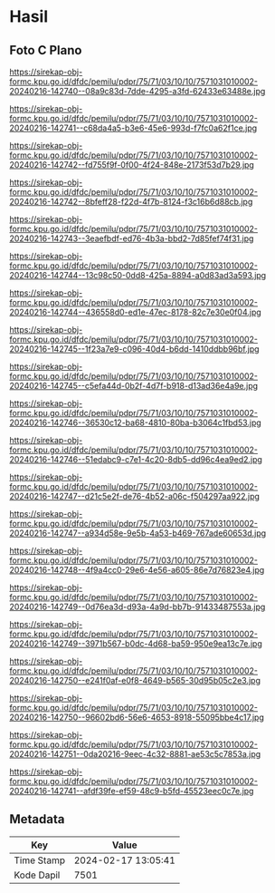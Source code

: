 # Hasil

## Foto C Plano

https://sirekap-obj-formc.kpu.go.id/dfdc/pemilu/pdpr/75/71/03/10/10/7571031010002-20240216-142740--08a9c83d-7dde-4295-a3fd-62433e63488e.jpg

https://sirekap-obj-formc.kpu.go.id/dfdc/pemilu/pdpr/75/71/03/10/10/7571031010002-20240216-142741--c68da4a5-b3e6-45e6-993d-f7fc0a62f1ce.jpg

https://sirekap-obj-formc.kpu.go.id/dfdc/pemilu/pdpr/75/71/03/10/10/7571031010002-20240216-142742--fd755f9f-0f00-4f24-848e-2173f53d7b29.jpg

https://sirekap-obj-formc.kpu.go.id/dfdc/pemilu/pdpr/75/71/03/10/10/7571031010002-20240216-142742--8bfeff28-f22d-4f7b-8124-f3c16b6d88cb.jpg

https://sirekap-obj-formc.kpu.go.id/dfdc/pemilu/pdpr/75/71/03/10/10/7571031010002-20240216-142743--3eaefbdf-ed76-4b3a-bbd2-7d85fef74f31.jpg

https://sirekap-obj-formc.kpu.go.id/dfdc/pemilu/pdpr/75/71/03/10/10/7571031010002-20240216-142744--13c98c50-0dd8-425a-8894-a0d83ad3a593.jpg

https://sirekap-obj-formc.kpu.go.id/dfdc/pemilu/pdpr/75/71/03/10/10/7571031010002-20240216-142744--436558d0-ed1e-47ec-8178-82c7e30e0f04.jpg

https://sirekap-obj-formc.kpu.go.id/dfdc/pemilu/pdpr/75/71/03/10/10/7571031010002-20240216-142745--1f23a7e9-c096-40d4-b6dd-1410ddbb96bf.jpg

https://sirekap-obj-formc.kpu.go.id/dfdc/pemilu/pdpr/75/71/03/10/10/7571031010002-20240216-142745--c5efa44d-0b2f-4d7f-b918-d13ad36e4a9e.jpg

https://sirekap-obj-formc.kpu.go.id/dfdc/pemilu/pdpr/75/71/03/10/10/7571031010002-20240216-142746--36530c12-ba68-4810-80ba-b3064c1fbd53.jpg

https://sirekap-obj-formc.kpu.go.id/dfdc/pemilu/pdpr/75/71/03/10/10/7571031010002-20240216-142746--51edabc9-c7e1-4c20-8db5-dd96c4ea9ed2.jpg

https://sirekap-obj-formc.kpu.go.id/dfdc/pemilu/pdpr/75/71/03/10/10/7571031010002-20240216-142747--d21c5e2f-de76-4b52-a06c-f504297aa922.jpg

https://sirekap-obj-formc.kpu.go.id/dfdc/pemilu/pdpr/75/71/03/10/10/7571031010002-20240216-142747--a934d58e-9e5b-4a53-b469-767ade60653d.jpg

https://sirekap-obj-formc.kpu.go.id/dfdc/pemilu/pdpr/75/71/03/10/10/7571031010002-20240216-142748--4f9a4cc0-29e6-4e56-a605-86e7d76823e4.jpg

https://sirekap-obj-formc.kpu.go.id/dfdc/pemilu/pdpr/75/71/03/10/10/7571031010002-20240216-142749--0d76ea3d-d93a-4a9d-bb7b-91433487553a.jpg

https://sirekap-obj-formc.kpu.go.id/dfdc/pemilu/pdpr/75/71/03/10/10/7571031010002-20240216-142749--3971b567-b0dc-4d68-ba59-950e9ea13c7e.jpg

https://sirekap-obj-formc.kpu.go.id/dfdc/pemilu/pdpr/75/71/03/10/10/7571031010002-20240216-142750--e241f0af-e0f8-4649-b565-30d95b05c2e3.jpg

https://sirekap-obj-formc.kpu.go.id/dfdc/pemilu/pdpr/75/71/03/10/10/7571031010002-20240216-142750--96602bd6-56e6-4653-8918-55095bbe4c17.jpg

https://sirekap-obj-formc.kpu.go.id/dfdc/pemilu/pdpr/75/71/03/10/10/7571031010002-20240216-142751--0da20216-9eec-4c32-8881-ae53c5c7853a.jpg

https://sirekap-obj-formc.kpu.go.id/dfdc/pemilu/pdpr/75/71/03/10/10/7571031010002-20240216-142741--afdf39fe-ef59-48c9-b5fd-45523eec0c7e.jpg


## Metadata

| Key        | Value               |
| ---------- | ------------------- |
| Time Stamp | 2024-02-17 13:05:41 |
| Kode Dapil | 7501                |



